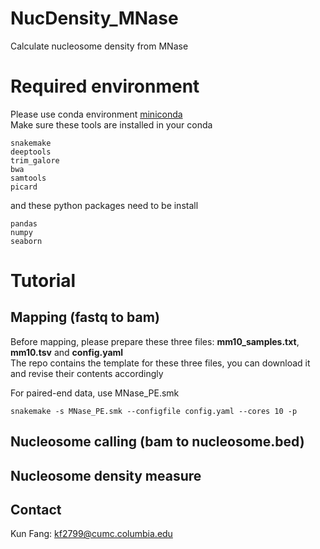 # NucDensity_MNase
Calculate nucleosome density from MNase

# Required environment
Please use conda environment [miniconda](https://www.anaconda.com/docs/getting-started/miniconda/main)  
Make sure these tools are installed in your conda
```
snakemake
deeptools
trim_galore
bwa
samtools
picard
```
and these python packages need to be install
```
pandas
numpy
seaborn
```

# Tutorial
## Mapping (fastq to bam)
Before mapping, please prepare these three files: **mm10_samples.txt**, **mm10.tsv** and **config.yaml**  
The repo contains the template for these three files, you can download it and revise their contents accordingly  

For paired-end data, use MNase_PE.smk
```
snakemake -s MNase_PE.smk --configfile config.yaml --cores 10 -p
```


## Nucleosome calling (bam to nucleosome.bed)

## Nucleosome density measure


## Contact
Kun Fang: kf2799@cumc.columbia.edu

